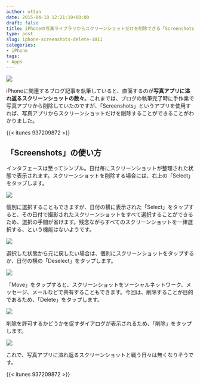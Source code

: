 ```yaml
---
author: ottan
date: 2015-04-10 12:21:19+00:00
draft: false
title: iPhoneの写真ライブラリからスクリーンショットだけを削除できる「Screenshots」
type: post
slug: iphone-screenshots-delete-1011
categories:
- iPhone
tags:
- Apps
---
```


![](/uploads/2015/04/150410-5527bbb9ebc56.jpg)






iPhoneに関連するブログ記事を執筆していると、直面するのが**写真アプリに溢れ返るスクリーンショットの数々**。これまでは、ブログの執筆完了時に手作業で写真アプリから削除していたのですが、「Screenshots」というアプリを使用すれば、写真アプリからスクリーンショットだけを削除することができることがわかりました。



{{< itunes 937209872 >}}



## 「Screenshots」の使い方





インタフェースは至ってシンプル。日付毎にスクリーンショットが整理された状態で表示されます。スクリーンショットを削除する場合には、右上の「Select」をタップします。





![](/uploads/2015/04/150410-5527bbbb2dd4a.png)






個別に選択することもできますが、日付の横に表示された「Select」をタップすると、その日付で撮影されたスクリーンショットをすべて選択することができるため、選択の手間が省けます。残念ながらすべてのスクリーンショットを一律選択する、という機能はないようです。





![](/uploads/2015/04/150410-5527bbc9ec106.png)






選択した状態から元に戻したい場合は、個別にスクリーンショットをタップするか、日付の横の「Deselect」をタップします。





![](/uploads/2015/04/150410-5527bbbec4b88.png)






「Move」をタップすると、スクリーンショットをソーシャルネットワーク、メッセージ、メールなどで共有することもできます。今回は、削除することが目的であるため、「Delete」をタップします。





![](/uploads/2015/04/150410-5527bbc240b0a.png)






削除を許可するかどうかを促すダイアログが表示されるため、「削除」をタップします。





![](/uploads/2015/04/150410-5527bbc5e3812.png)






これで、写真アプリに溢れ返るスクリーンショットと戦う日々は無くなりそうです。



{{< itunes 937209872 >}}
